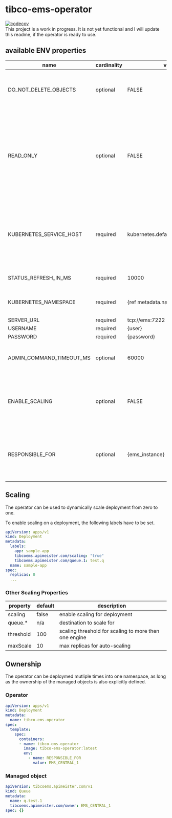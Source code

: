 # tibco-ems-operator

[![codecov](https://codecov.io/gh/apimeister/tibco-ems-operator/branch/main/graph/badge.svg?token=43YLP79W80)](https://codecov.io/gh/apimeister/tibco-ems-operator)  
This project is a work in progress. It is not yet functional and I will update this readme, if the operator is ready to use.

## available ENV properties

| name |cardinality | value |  description |
| --- | --- | --- | --- |
| DO_NOT_DELETE_OBJECTS | optional | FALSE | if set to TRUE (all caps), object are not deleted from EMS |
| READ_ONLY | optional | FALSE | if set to TRUE (all caps), no objects are created, the operator only collects statistics (which are only propagated through metrics endpoint) |
|KUBERNETES_SERVICE_HOST |required | kubernetes.default.svc.cluster.local | references the api server, if not present, the rust TLS will fail because it cannot validate the IP of the API server |
|STATUS_REFRESH_IN_MS |required | 10000 | how often statistics are refreshed |
|KUBERNETES_NAMESPACE | required | {ref metadata.namespace} | what namespace should be captured |
| SERVER_URL | required | tcp://ems:7222 | |
| USERNAME | required | {user} | |
| PASSWORD | required | {password} | |
| ADMIN_COMMAND_TIMEOUT_MS | optional | 60000 | command timeout in milliseconds, default is 60000 |
| ENABLE_SCALING | optional | FALSE | if set to TRUE (all caps), deployment can be scaled through the operator |
| RESPONSIBLE_FOR | optional | {ems_instance} | if set, only objects with the owner annotation will be honoered by this operator instance |

## Scaling

The operator can be used to dynamically scale deployment from zero to one.

To enable scaling on a deployment, the following labels have to be set.

```yaml
apiVersion: apps/v1
kind: Deployment
metadata:
  labels:
    app: sample-app
    tibcoems.apimeister.com/scaling: "true"
    tibcoems.apimeister.com/queue.1: test.q
  name: sample-app
spec:
  replicas: 0
  ...
```

### Other Scaling Properties

| property | default | description |
|----------|---------|-------------|
| scaling  | false   | enable scaling for deployment |
| queue.*  | n/a     | destination to scale for |
| threshold | 100    | scaling threshold for scaling to more then one engine |
| maxScale  | 10     | max replicas for auto-scaling |

## Ownership

The operator can be deploymed mutliple times into one namespace, as long as the ownership of the managed objects is also explicitly defined.

### Operator

```yaml
apiVersion: apps/v1
kind: Deployment
metadata:
  name: tibco-ems-operator
spec:
  template:
    spec:
      containers:
      - name: tibco-ems-operator
        image: tibco-ems-operator:latest
        env:
          - name: RESPONSIBLE_FOR
            value: EMS_CENTRAL_1
```

### Managed object

```yaml
apiVersion: tibcoems.apimeister.com/v1
kind: Queue
metadata:
  name: q.test.1
  tibcoems.apimeister.com/owner: EMS_CENTRAL_1
spec: {}
```
